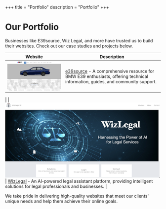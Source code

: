 +++
title = "Portfolio"
description = "Portfolio"
+++

# Our Portfolio

Businesses like E39source, Wiz Legal, and more have trusted us to build their websites. Check out our case studies and projects below.

| Website | Description |
|---------|-------------|
| ![e39source](/img/e39source.png) | [e39source](https://www.e39source.com/) - A comprehensive resource for BMW E39 enthusiasts, offering technical information, guides, and community support. 
|
| ![WizLegal](/img/wizlegal.png) | [WizLegal](https://wizlegal.ai/) - An AI-powered legal assistant platform, providing intelligent solutions for legal professionals and businesses. |

We take pride in delivering high-quality websites that meet our clients' unique needs and help them achieve their online goals.


<br>
<br>
<br>
<br>
<br>
<br>
<br>
<br>
<br>
<br>
<br>
<br>
<br>
<br>
<br>